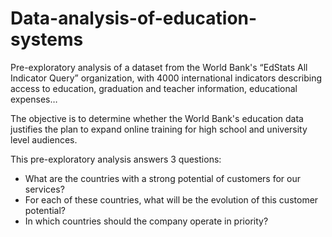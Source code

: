 # Data-analysis-of-education-systems
Pre-exploratory analysis of a dataset from the World Bank's “EdStats All Indicator Query” organization, with 4000 international indicators describing access to education, graduation and teacher information, educational expenses…

The objective is to determine whether the World Bank's education data justifies the plan to expand online training for high school and university level audiences.

This pre-exploratory analysis answers 3 questions:
- What are the countries with a strong potential of customers for our services?
- For each of these countries, what will be the evolution of this customer potential?
- In which countries should the company operate in priority?
